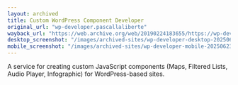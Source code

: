 ```yaml
---
layout: archived
title: Custom WordPress Component Developer
original_url: "wp-developer.pascallaliberte"
wayback_url: "https://web.archive.org/web/20190224183655/https://wp-developer.pascallaliberte.me/"
desktop_screenshot: "/images/archived-sites/wp-developer-desktop-20250623.png"
mobile_screenshot: "/images/archived-sites/wp-developer-mobile-20250623.png"
---
```


A service for creating custom JavaScript components (Maps, Filtered Lists, Audio Player, Infographic) for WordPress-based sites.
